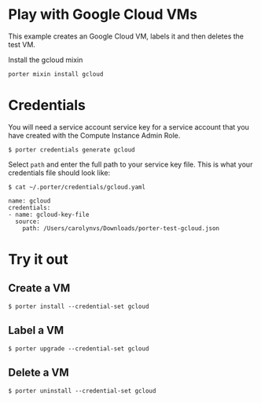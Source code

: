 # Play with Google Cloud VMs

This example creates an Google Cloud VM, labels it and then deletes the test VM.

Install the gcloud mixin

```
porter mixin install gcloud
```

# Credentials

You will need a service account service key for a service account that you have
created with the Compute Instance Admin Role.

```
$ porter credentials generate gcloud
```

Select `path` and enter the full path to your service key file. This is what your credentials file should look like:

```
$ cat ~/.porter/credentials/gcloud.yaml

name: gcloud
credentials:
- name: gcloud-key-file
  source:
    path: /Users/carolynvs/Downloads/porter-test-gcloud.json
```

# Try it out

## Create a VM
```console
$ porter install --credential-set gcloud
```

## Label a VM
```console
$ porter upgrade --credential-set gcloud
```

## Delete a VM
```console
$ porter uninstall --credential-set gcloud
```
